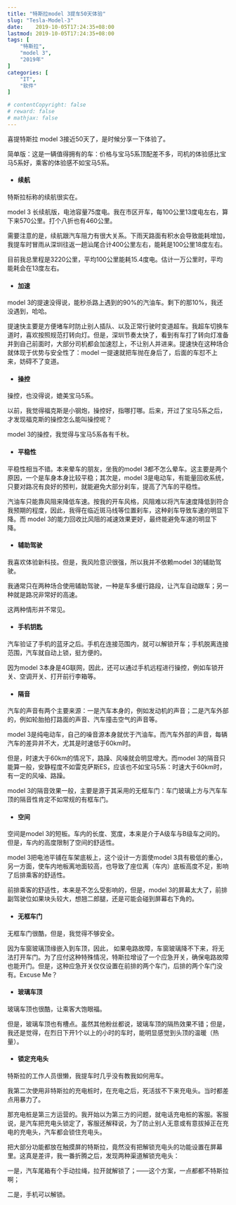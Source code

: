 ```yaml
---
title: "特斯拉model 3提车50天体验"
slug: "Tesla-Model-3"
date:    2019-10-05T17:24:35+08:00
lastmod: 2019-10-05T17:24:35+08:00
tags: [
    "特斯拉",
    "model 3",
    "2019年"
]
categories: [
    "IT",
    "软件"
]

# contentCopyright: false
# reward: false
# mathjax: false
---
```

喜提特斯拉 model 3接近50天了，是时候分享一下体验了。

简单版：这是一辆值得拥有的车：价格与宝马5系顶配差不多，司机的体验感比宝马5系好，乘客的体验感不如宝马5系。

- #### 续航

特斯拉标称的续航很实在。

model 3 长续航版，电池容量75度电。我在市区开车，每100公里13度电左右，算下来570公里。打个八折也有460公里。<!--more-->

需要注意的是，续航跟汽车阻力有很大关系。下雨天路面有积水会导致能耗增加，我提车时冒雨从深圳往返一趟汕尾合计400公里左右，能耗是100公里18度左右。

目前我总里程是3220公里，平均100公里能耗15.4度电。估计一万公里时，平均能耗会在13度左右。

- #### 加速

model 3的提速没得说，能秒杀路上遇到的90%的汽油车。剩下的那10%，我还没遇到，哈哈。

提速快主要是方便堵车时防止别人插队、以及正常行驶时变道超车。我超车切换车道时，喜欢按照规范打转向灯。但是，深圳节奏太快了，看到有车打了转向灯准备并到自己前面时，大部分司机都会加速怼上，不让别人并进来。提速快在这种场合就体现于优势与安全性了：model 一提速就把车抛在身后了，后面的车怼不上来，妨碍不了变道。

- #### 操控

操控，也没得说，媲美宝马5系。

以前，我觉得福克斯是小钢炮，操控好，指哪打哪。后来，开过了宝马5系之后，才发现福克斯的操控怎么能叫操控呢？

model 3的操控，我觉得与宝马5系各有千秋。

- #### 平稳性

平稳性相当不错。本来晕车的朋友，坐我的model 3都不怎么晕车。这主要是两个原因，一个是车身本身比较平稳；其次是，model 3是电动车，有能量回收系统，只要对路况有良好的预判，就能避免大部分刹车，提高了汽车的平稳性。

汽油车只能靠风阻来降低车速。按我的开车风格，风阻难以将汽车速度降低到符合我预期的程度，因此，我得在临近斑马线等位置刹车，这种刹车导致车速的明显下降。而 model 3的能力回收比风阻的减速效果更好，最终能避免车速的明显下降。

- #### 辅助驾驶

我喜欢体验新科技。但是，我风险意识很强，所以我并不依赖model 3的辅助驾驶。

我通常只在两种场合使用辅助驾驶，一种是车多缓行路段，让汽车自动跟车；另一种就是路况非常好的高速。

这两种情形并不常见。

- #### 手机钥匙

汽车验证了手机的蓝牙之后。手机在连接范围内，就可以解锁开车；手机脱离连接范围，汽车就自动上锁，挺方便的。

因为model 3本身是4G联网，因此，还可以通过手机远程进行操控，例如车锁开关、空调开关、打开前行李箱等。

- #### 隔音

汽车的声音有两个主要来源：一是汽车本身的，例如发动机的声音；二是汽车外部的，例如轮胎拍打路面的声音、汽车撞击空气的声音等。

model 3是纯电动车，自己的噪音源本身就优于汽油车。而汽车外部的声音，每辆汽车的差异并不大，尤其是时速低于60km时。

但是，时速大于60km的情况下，路躁、风噪就会明显增大。而model 3的隔音只能算一般，安静程度不如雷克萨斯ES，应该也不如宝马5系：时速大于60km时，有一定的风噪、路躁。

model 3的隔音效果一般，主要是源于其采用的无框车门：车门玻璃上方与汽车车顶的隔音性肯定不如常规的有框车门。

- #### 空间

空间是model 3的短板。车内的长度、宽度，本来是介于A级车与B级车之间的。但是，车内的高度限制了空间的舒适性。

model 3把电池平铺在车架底板上，这个设计一方面使model 3具有极低的重心，另一方面，使车内地板离地面较高，也导致了座位离（车内）底板高度不足，影响了后排乘客的舒适性。

前排乘客的舒适性，本来是不怎么受影响的，但是，model 3的屏幕太大了，前排副驾驶位如果块头较大，想翘二郎腿，还是可能会碰到屏幕右下角的。

- #### 无框车门

无框车门很酷，但是，我觉得不够安全。

因为车窗玻璃顶缘嵌入到车顶，因此， 如果电路故障，车窗玻璃降不下来，将无法打开车门。为了应付这种特殊情况，特斯拉增设了一个应急开关，确保电路故障也能开门。但是，这种应急开关仅仅设置在前排的两个车门，后排的两个车门没有。Excuse Me？

- #### 玻璃车顶

玻璃车顶也很酷，让乘客大饱眼福。

但是，玻璃车顶也有槽点。虽然其他粉丝都说，玻璃车顶的隔热效果不错；但是，我还是觉得，在烈日下开1个以上的小时的车时，能明显感觉到头顶的温暖（热量）。

- #### 锁定充电头

特斯拉的工作人员很懒，我提车时几乎没有教我如何用车。

我第二次使用非特斯拉的充电桩时，在充电之后，死活拔不下来充电头。当时都差点用暴力了。

那充电桩是第三方运营的。我开始以为第三方的问题，就电话充电桩的客服。客服说，是汽车把充电头锁定了，客服还解释说，为了防止别人无意或有意拔掉正在充电的充电头，汽车都会锁住充电头。

把大部分功能都放在触摸屏的特斯拉，竟然没有把解锁充电头的功能设置在屏幕里。这真是差评，我一番折腾之后，发现两种渠道解锁充电头：

一是，汽车尾箱有个手动拉绳，拉开就解锁了；——这个方案，一点都都不特斯拉啊；

二是，手机可以解锁。